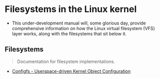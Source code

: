 # Filesystems in the Linux kernel

- This under-development manual will, some glorious day, provide comprehensive information on how the Linux virtual filesystem (VFS) layer works, along with the filesystems that sit below it.

## Filesystems

> Documentation for filesystem implementations.

- [Configfs - Userspace-driven Kernel Object Configuration](configfs-userspace-driven-kernel-object-configuration.md)
